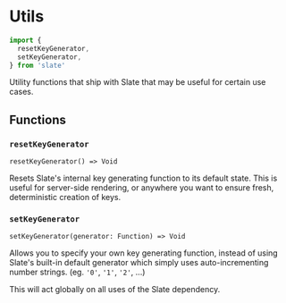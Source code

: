 
# Utils

```js
import {
  resetKeyGenerator,
  setKeyGenerator,
} from 'slate'
```

Utility functions that ship with Slate that may be useful for certain use cases.


## Functions

### `resetKeyGenerator`
`resetKeyGenerator() => Void`

Resets Slate's internal key generating function to its default state. This is useful for server-side rendering, or anywhere you want to ensure fresh, deterministic creation of keys.

### `setKeyGenerator`
`setKeyGenerator(generator: Function) => Void`

Allows you to specify your own key generating function, instead of using Slate's built-in default generator which simply uses auto-incrementing number strings. (eg. `'0'`, `'1'`, `'2'`, ...)

This will act globally on all uses of the Slate dependency.
